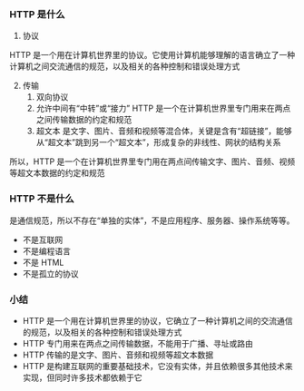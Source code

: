 ### HTTP 是什么

1. 协议

HTTP 是一个用在计算机世界里的协议。它使用计算机能够理解的语言确立了一种计算机之间交流通信的规范，以及相关的各种控制和错误处理方式

2. 传输 
   1. 双向协议 
   2. 允许中间有“中转”或“接力” HTTP 是一个在计算机世界里专门用来在两点之间传输数据的约定和规范
   3. 超文本 是文字、图片、音频和视频等混合体，关键是含有“超链接”，能够从“超文本”跳到另一个“超文本”，形成复杂的非线性、网状的结构关系

所以，HTTP 是一个在计算机世界里专门用在两点间传输文字、图片、音频、视频等超文本数据的约定和规范

### HTTP 不是什么

是通信规范，所以不存在“单独的实体”，不是应用程序、服务器、操作系统等等。

* 不是互联网 
* 不是编程语言 
* 不是 HTML 
* 不是孤立的协议

### 小结

* HTTP 是一个用在计算机世界里的协议，它确立了一种计算机之间的交流通信的规范，以及相关的各种控制和错误处理方式
* HTTP 专门用来在两点之间传输数据，不能用于广播、寻址或路由
* HTTP 传输的是文字、图片、音频和视频等超文本数据
* HTTP 是构建互联网的重要基础技术，它没有实体，并且依赖很多其他技术来实现，但同时许多技术都依赖于它
